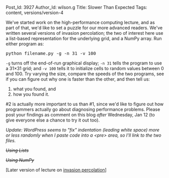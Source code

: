 Post_Id: 3927
Author_Id: wilson.g
Title: Slower Than Expected
Tags: content, versions/version-4

<p>We've started work on the high-performance computing lecture, and as part of that, we'd like to set a puzzle for our more advanced readers. We've written several versions of invasion percolation; the two of interest here use a list-based representation for the underlying grid, and a NumPy array. Run either program as:</p>
<pre>python filename.py -g -n 31 -v 100</pre>
<p><code>-g</code> turns off the end-of-run graphical display; <code>-n 31</code> tells the program to use a 31&times;31 grid; and <code>-v 100</code> tells it to initialize cells to random values between 0 and 100. Try varying the size, compare the speeds of the two programs, see if you can figure out why one is faster than the other, and then tell us:</p>
<ol>
<li>what you found, and</li>
<li>how you found it.</li>
</ol>
<p>#2 is actually more important to us than #1, since we'd like to figure out how programmers actually go about diagnosing performance problems. Please post your findings as comment on this blog <em>after</em> Wednesday, Jan 12 (to give everyone else a chance to try it out too).</p>
<p><em>Update: WordPress seems to "fix" indentation (leading white space) more or less randomly when I paste code into a &lt;pre&gt; area, so I'll link to the two files.</em></p>
<p><del><em>Using Lists</em></del></p>
<p><em><del>Using NumPy</del><br />
</em></p>
<p>[Later version of lecture on <a href="/4_0/invperc/">invasion percolation</a>]</p>
